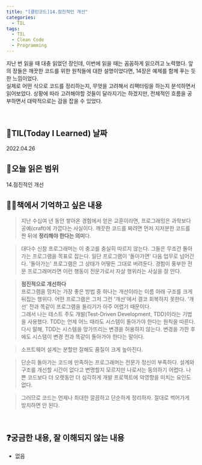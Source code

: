 ```yaml
---
title: "[클린코드]14.점진적인 개선"
categories:
  - TIL
tags:
  - TIL
  - Clean Code
  - Programming
---
```


지난 번 읽을 때 대충 읽었던 장인데, 이번에 읽을 때는 꼼꼼하게 읽으려고 노력했다. 앞의 장들은 깨끗한 코드를 위한 원칙들에 대한 설명이었다면, 14장은 예제를 함께 푸는 듯한 느낌이었다.  
실제로 어떤 식으로 코드를 정리하는지, 무엇을 고려해서 리팩터링을 하는지 분석하면서 읽어보았다. 상황에 따라 고려해야할 것들이 달라지기는 하겠지만, 전체적인 흐름을 공부하면서 대략적으로는 감을 잡을 수 있었다.

<br />

## 📆TIL(Today I Learned) 날짜

2022.04.26

## 📑오늘 읽은 범위

14.점진적인 개선

## ✍🏻책에서 기억하고 싶은 내용

> 지난 수십여 년 동안 쌓아온 경험에서 얻은 교훈이라면, 프로그래밍은 과학보다 공예(craft)에 가깝다는 사실이다. 깨끗한 코드를 짜려면 먼저 지저분한 코드를 짠 뒤에 **정리해야 한다는 의미**다.

> 대다수 신참 프로그래머는 이 충고를 충실히 따르지 않는다. 그들은 무조건 돌아가는 프로그램을 목표로 잡는다. 일단 프로그램이 '돌아가면' 다음 업무로 넘어간다. '돌아가는' 프로그램은 그 상태가 어떻든 그대로 버려둔다. 경험이 풍부한 전문 프로그래머라면 이런 행동이 전문가로서 자살 행위라는 사실을 잘 안다.

> **점진적으로 개선하다**  
> 프로그램을 망치는 가장 좋은 방법 중 하나는 개선이라는 이름 아래 구조를 크게 뒤집는 행위다. 어떤 프로그램은 그저 그런 '개선'에서 결코 회복하지 못한다. '개선' 전과 똑같이 프로그램을 돌리기가 아주 어렵기 때문이다.  
> 그래서 나는 테스트 주도 개발(Test-Driven Development, TDD)이라는 기법을 사용했다. TDD는 언제 어느 때라도 시스템이 돌아가야 한다는 원칙을 따른다. 다시 말해, TDD는 시스템을 망가뜨리는 변경을 허용하지 않는다. 변경을 가한 후에도 시스템이 변경 전과 똑같이 돌아가야 한다는 말이다.

> 소프트웨어 설계는 분할만 잘해도 품질이 크게 높아진다.

> 단순히 돌아가는 코드에 만족하는 프로그래머는 전문가 정신이 부족하다. 설계와 구조를 개선할 시간이 없다고 변명할지 모르지만 나로서는 동의하기 어렵다. 나쁜 코드보다 더 오랫동안 더 심각하게 개발 프로젝트에 악영향을 미치는 요인도 없다.

> 그러므로 코드는 언제나 최대한 깔끔하고 단순하게 정리하자. 절대로 썩어가게 방치하면 안 된다.

<br />

## ❓궁금한 내용, 잘 이해되지 않는 내용

- 없음
